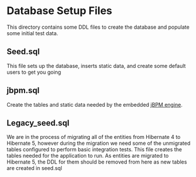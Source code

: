 # Database Setup Files
This directory contains some DDL files to create the database and populate some
initial test data.

## Seed.sql
This file sets up the database, inserts static data, and create some
default users to get you going

## jbpm.sql
Create the tables and static data needed by the embedded [jBPM
engine](http://www.jbpm.org/).

## Legacy_seed.sql
We are in the process of migrating all of the entities from Hibernate 4 to Hibernate 5,
however during the migration we need some of the unmigrated tables configured to perform
basic integration tests. This file creates the tables needed for the application to
run. As entities are migrated to Hibernate 5, the DDL for them should be removed from
here as new tables are created in seed.sql

